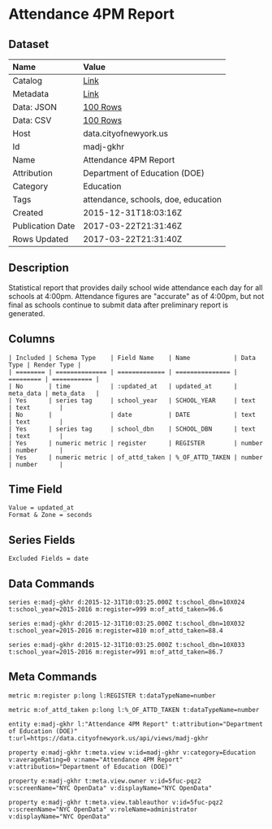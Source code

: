 # Attendance 4PM Report

## Dataset

| Name | Value |
| :--- | :---- |
| Catalog | [Link](https://catalog.data.gov/dataset/attendance-4pm-report) |
| Metadata | [Link](https://data.cityofnewyork.us/api/views/madj-gkhr) |
| Data: JSON | [100 Rows](https://data.cityofnewyork.us/api/views/madj-gkhr/rows.json?max_rows=100) |
| Data: CSV | [100 Rows](https://data.cityofnewyork.us/api/views/madj-gkhr/rows.csv?max_rows=100) |
| Host | data.cityofnewyork.us |
| Id | madj-gkhr |
| Name | Attendance 4PM Report |
| Attribution | Department of Education (DOE) |
| Category | Education |
| Tags | attendance, schools, doe, education |
| Created | 2015-12-31T18:03:16Z |
| Publication Date | 2017-03-22T21:31:46Z |
| Rows Updated | 2017-03-22T21:31:40Z |

## Description

Statistical report that provides daily school wide attendance each day for all schools at 4:00pm. Attendance figures are "accurate" as of 4:00pm, but not final as schools continue to submit data after preliminary report is generated.

## Columns

```ls
| Included | Schema Type    | Field Name    | Name            | Data Type | Render Type |
| ======== | ============== | ============= | =============== | ========= | =========== |
| No       | time           | :updated_at   | updated_at      | meta_data | meta_data   |
| Yes      | series tag     | school_year   | SCHOOL_YEAR     | text      | text        |
| No       |                | date          | DATE            | text      | text        |
| Yes      | series tag     | school_dbn    | SCHOOL_DBN      | text      | text        |
| Yes      | numeric metric | register      | REGISTER        | number    | number      |
| Yes      | numeric metric | of_attd_taken | %_OF_ATTD_TAKEN | number    | number      |
```

## Time Field

```ls
Value = updated_at
Format & Zone = seconds
```

## Series Fields

```ls
Excluded Fields = date
```

## Data Commands

```ls
series e:madj-gkhr d:2015-12-31T10:03:25.000Z t:school_dbn=10X024 t:school_year=2015-2016 m:register=999 m:of_attd_taken=96.6

series e:madj-gkhr d:2015-12-31T10:03:25.000Z t:school_dbn=10X032 t:school_year=2015-2016 m:register=810 m:of_attd_taken=88.4

series e:madj-gkhr d:2015-12-31T10:03:25.000Z t:school_dbn=10X033 t:school_year=2015-2016 m:register=991 m:of_attd_taken=86.7
```

## Meta Commands

```ls
metric m:register p:long l:REGISTER t:dataTypeName=number

metric m:of_attd_taken p:long l:%_OF_ATTD_TAKEN t:dataTypeName=number

entity e:madj-gkhr l:"Attendance 4PM Report" t:attribution="Department of Education (DOE)" t:url=https://data.cityofnewyork.us/api/views/madj-gkhr

property e:madj-gkhr t:meta.view v:id=madj-gkhr v:category=Education v:averageRating=0 v:name="Attendance 4PM Report" v:attribution="Department of Education (DOE)"

property e:madj-gkhr t:meta.view.owner v:id=5fuc-pqz2 v:screenName="NYC OpenData" v:displayName="NYC OpenData"

property e:madj-gkhr t:meta.view.tableauthor v:id=5fuc-pqz2 v:screenName="NYC OpenData" v:roleName=administrator v:displayName="NYC OpenData"
```